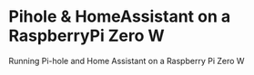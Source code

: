 # Pihole & HomeAssistant on a RaspberryPi Zero W
Running Pi-hole and Home Assistant on a Raspberry Pi Zero W
